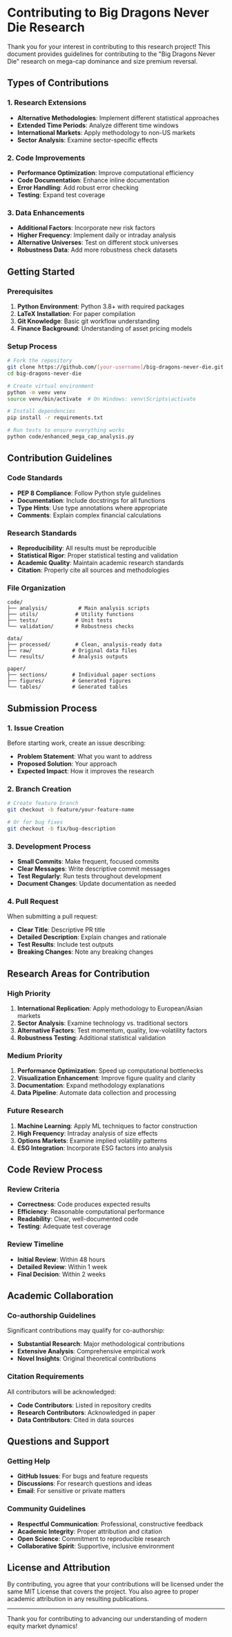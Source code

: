 # Contributing to Big Dragons Never Die Research

Thank you for your interest in contributing to this research project! This document provides guidelines for contributing to the "Big Dragons Never Die" research on mega-cap dominance and size premium reversal.

## Types of Contributions

### 1. Research Extensions
- **Alternative Methodologies**: Implement different statistical approaches
- **Extended Time Periods**: Analyze different time windows
- **International Markets**: Apply methodology to non-US markets
- **Sector Analysis**: Examine sector-specific effects

### 2. Code Improvements
- **Performance Optimization**: Improve computational efficiency
- **Code Documentation**: Enhance inline documentation
- **Error Handling**: Add robust error checking
- **Testing**: Expand test coverage

### 3. Data Enhancements
- **Additional Factors**: Incorporate new risk factors
- **Higher Frequency**: Implement daily or intraday analysis
- **Alternative Universes**: Test on different stock universes
- **Robustness Data**: Add more robustness check datasets

## Getting Started

### Prerequisites
1. **Python Environment**: Python 3.8+ with required packages
2. **LaTeX Installation**: For paper compilation
3. **Git Knowledge**: Basic git workflow understanding
4. **Finance Background**: Understanding of asset pricing models

### Setup Process
```bash
# Fork the repository
git clone https://github.com/[your-username]/big-dragons-never-die.git
cd big-dragons-never-die

# Create virtual environment
python -m venv venv
source venv/bin/activate  # On Windows: venv\Scripts\activate

# Install dependencies
pip install -r requirements.txt

# Run tests to ensure everything works
python code/enhanced_mega_cap_analysis.py
```

## Contribution Guidelines

### Code Standards
- **PEP 8 Compliance**: Follow Python style guidelines
- **Documentation**: Include docstrings for all functions
- **Type Hints**: Use type annotations where appropriate
- **Comments**: Explain complex financial calculations

### Research Standards
- **Reproducibility**: All results must be reproducible
- **Statistical Rigor**: Proper statistical testing and validation
- **Academic Quality**: Maintain academic research standards
- **Citation**: Properly cite all sources and methodologies

### File Organization
```
code/
├── analysis/          # Main analysis scripts
├── utils/            # Utility functions
├── tests/            # Unit tests
└── validation/       # Robustness checks

data/
├── processed/        # Clean, analysis-ready data
├── raw/             # Original data files
└── results/         # Analysis outputs

paper/
├── sections/        # Individual paper sections
├── figures/         # Generated figures
└── tables/          # Generated tables
```

## Submission Process

### 1. Issue Creation
Before starting work, create an issue describing:
- **Problem Statement**: What you want to address
- **Proposed Solution**: Your approach
- **Expected Impact**: How it improves the research

### 2. Branch Creation
```bash
# Create feature branch
git checkout -b feature/your-feature-name

# Or for bug fixes
git checkout -b fix/bug-description
```

### 3. Development Process
- **Small Commits**: Make frequent, focused commits
- **Clear Messages**: Write descriptive commit messages
- **Test Regularly**: Run tests throughout development
- **Document Changes**: Update documentation as needed

### 4. Pull Request
When submitting a pull request:
- **Clear Title**: Descriptive PR title
- **Detailed Description**: Explain changes and rationale
- **Test Results**: Include test outputs
- **Breaking Changes**: Note any breaking changes

## Research Areas for Contribution

### High Priority
1. **International Replication**: Apply methodology to European/Asian markets
2. **Sector Analysis**: Examine technology vs. traditional sectors
3. **Alternative Factors**: Test momentum, quality, low-volatility factors
4. **Robustness Testing**: Additional statistical validation

### Medium Priority
1. **Performance Optimization**: Speed up computational bottlenecks
2. **Visualization Enhancement**: Improve figure quality and clarity
3. **Documentation**: Expand methodology explanations
4. **Data Pipeline**: Automate data collection and processing

### Future Research
1. **Machine Learning**: Apply ML techniques to factor construction
2. **High Frequency**: Intraday analysis of size effects
3. **Options Markets**: Examine implied volatility patterns
4. **ESG Integration**: Incorporate ESG factors into analysis

## Code Review Process

### Review Criteria
- **Correctness**: Code produces expected results
- **Efficiency**: Reasonable computational performance
- **Readability**: Clear, well-documented code
- **Testing**: Adequate test coverage

### Review Timeline
- **Initial Review**: Within 48 hours
- **Detailed Review**: Within 1 week
- **Final Decision**: Within 2 weeks

## Academic Collaboration

### Co-authorship Guidelines
Significant contributions may qualify for co-authorship:
- **Substantial Research**: Major methodological contributions
- **Extensive Analysis**: Comprehensive empirical work
- **Novel Insights**: Original theoretical contributions

### Citation Requirements
All contributors will be acknowledged:
- **Code Contributors**: Listed in repository credits
- **Research Contributors**: Acknowledged in paper
- **Data Contributors**: Cited in data sources

## Questions and Support

### Getting Help
- **GitHub Issues**: For bugs and feature requests
- **Discussions**: For research questions and ideas
- **Email**: For sensitive or private matters

### Community Guidelines
- **Respectful Communication**: Professional, constructive feedback
- **Academic Integrity**: Proper attribution and citation
- **Open Science**: Commitment to reproducible research
- **Collaborative Spirit**: Supportive, inclusive environment

## License and Attribution

By contributing, you agree that your contributions will be licensed under the same MIT License that covers the project. You also agree to proper academic attribution in any resulting publications.

---

Thank you for contributing to advancing our understanding of modern equity market dynamics!